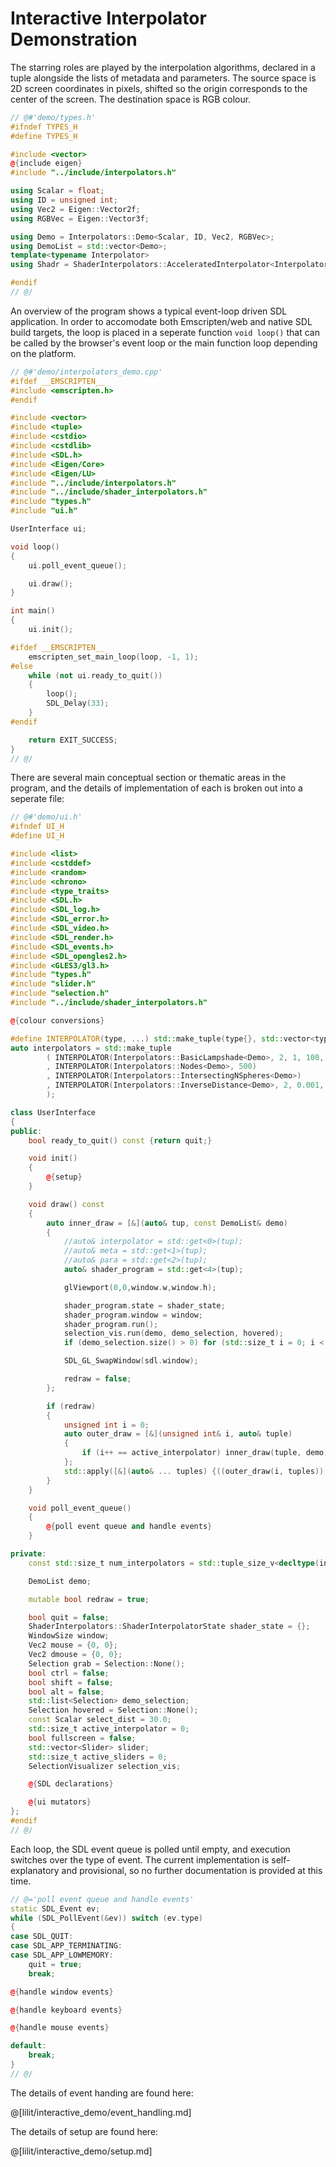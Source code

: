 # Interactive Interpolator Demonstration

The starring roles are played by the interpolation algorithms, declared in a
tuple alongside the lists of metadata and parameters. The source space is
2D screen coordinates in pixels, shifted so the origin corresponds to the
center of the screen. The destination space is RGB colour.  

```cpp 
// @#'demo/types.h'
#ifndef TYPES_H
#define TYPES_H

#include <vector>
@{include eigen}
#include "../include/interpolators.h"

using Scalar = float;
using ID = unsigned int;
using Vec2 = Eigen::Vector2f;
using RGBVec = Eigen::Vector3f;

using Demo = Interpolators::Demo<Scalar, ID, Vec2, RGBVec>;
using DemoList = std::vector<Demo>;
template<typename Interpolator>
using Shadr = ShaderInterpolators::AcceleratedInterpolator<Interpolator>;

#endif
// @/
```

An overview of the program shows a typical event-loop driven SDL application.
In order to accomodate both Emscripten/web and native SDL build targets, the
loop is placed in a seperate function `void loop()` that can be called by the
browser's event loop or the main function loop depending on the platform.

```cpp
// @#'demo/interpolators_demo.cpp'
#ifdef __EMSCRIPTEN__
#include <emscripten.h>
#endif

#include <vector>
#include <tuple>
#include <cstdio>
#include <cstdlib>
#include <SDL.h>
#include <Eigen/Core>
#include <Eigen/LU>
#include "../include/interpolators.h"
#include "../include/shader_interpolators.h"
#include "types.h"
#include "ui.h"

UserInterface ui;

void loop()
{
    ui.poll_event_queue();

    ui.draw();
}

int main()
{
    ui.init();

#ifdef __EMSCRIPTEN__
    emscripten_set_main_loop(loop, -1, 1);
#else
    while (not ui.ready_to_quit())
    {
        loop();
        SDL_Delay(33);
    }
#endif

    return EXIT_SUCCESS;
}
// @/
```

There are several main conceptual section or thematic areas in the program, and
the details of implementation of each is broken out into a seperate file: 

```cpp
// @#'demo/ui.h'
#ifndef UI_H
#define UI_H

#include <list>
#include <cstddef>
#include <random>
#include <chrono>
#include <type_traits>
#include <SDL.h>
#include <SDL_log.h>
#include <SDL_error.h>
#include <SDL_video.h>
#include <SDL_render.h>
#include <SDL_events.h>
#include <SDL_opengles2.h>
#include <GLES3/gl3.h>
#include "types.h"
#include "slider.h"
#include "selection.h"
#include "../include/shader_interpolators.h"

@{colour conversions}

#define INTERPOLATOR(type, ...) std::make_tuple(type{}, std::vector<type::Meta>{}, std::vector<type::Para>{}, type::Para{__VA_ARGS__}, Shadr<type>{})
auto interpolators = std::make_tuple
        ( INTERPOLATOR(Interpolators::BasicLampshade<Demo>, 2, 1, 100, 100)
        , INTERPOLATOR(Interpolators::Nodes<Demo>, 500)
        , INTERPOLATOR(Interpolators::IntersectingNSpheres<Demo>)
        , INTERPOLATOR(Interpolators::InverseDistance<Demo>, 2, 0.001, 0.0, 1.0)
        );

class UserInterface
{
public:
    bool ready_to_quit() const {return quit;}

    void init()
    {
        @{setup}
    }

    void draw() const
    {
        auto inner_draw = [&](auto& tup, const DemoList& demo)
        {
            //auto& interpolator = std::get<0>(tup);
            //auto& meta = std::get<1>(tup);
            //auto& para = std::get<2>(tup);
            auto& shader_program = std::get<4>(tup);

            glViewport(0,0,window.w,window.h);

            shader_program.state = shader_state;
            shader_program.window = window;
            shader_program.run();
            selection_vis.run(demo, demo_selection, hovered);
            if (demo_selection.size() > 0) for (std::size_t i = 0; i < active_sliders; ++i) slider[i].run();

            SDL_GL_SwapWindow(sdl.window);

            redraw = false;
        };

        if (redraw)
        {
            unsigned int i = 0;
            auto outer_draw = [&](unsigned int& i, auto& tuple)
            {
                if (i++ == active_interpolator) inner_draw(tuple, demo);
            };
            std::apply([&](auto& ... tuples) {((outer_draw(i, tuples)), ...);}, interpolators);
        }
    }

    void poll_event_queue()
    {
        @{poll event queue and handle events}
    }

private:
    const std::size_t num_interpolators = std::tuple_size_v<decltype(interpolators)>;

    DemoList demo;

    mutable bool redraw = true;

    bool quit = false;
    ShaderInterpolators::ShaderInterpolatorState shader_state = {};
    WindowSize window;
    Vec2 mouse = {0, 0};
    Vec2 dmouse = {0, 0};
    Selection grab = Selection::None();
    bool ctrl = false;
    bool shift = false;
    bool alt = false;
    std::list<Selection> demo_selection;
    Selection hovered = Selection::None();
    const Scalar select_dist = 30.0;
    std::size_t active_interpolator = 0;
    bool fullscreen = false;
    std::vector<Slider> slider;
    std::size_t active_sliders = 0;
    SelectionVisualizer selection_vis;

    @{SDL declarations}

    @{ui mutators}
};
#endif
// @/
```

Each loop, the SDL event queue is polled until empty, and execution switches
over the type of event. The current implementation is self-explanatory and
provisional, so no further documentation is provided at this time.

```cpp
// @='poll event queue and handle events'
static SDL_Event ev;
while (SDL_PollEvent(&ev)) switch (ev.type)
{
case SDL_QUIT:
case SDL_APP_TERMINATING:
case SDL_APP_LOWMEMORY:
    quit = true;
    break;

@{handle window events}

@{handle keyboard events}

@{handle mouse events}

default:
    break;
}
// @/
```

The details of event handing are found here:

@[lilit/interactive_demo/event_handling.md]

The details of setup are found here:

@[lilit/interactive_demo/setup.md]
